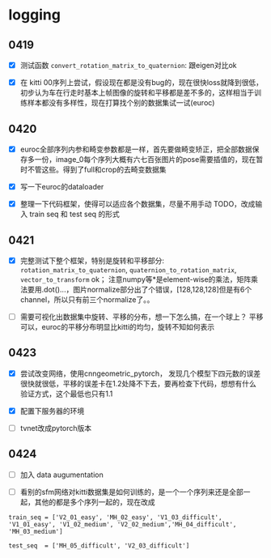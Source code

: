 # logging

## 0419

- [x] 测试函数 ```convert_rotation_matrix_to_quaternion```: 跟eigen对比ok

- [x] 在 kitti 00序列上尝试，假设现在都是没有bug的，现在很快loss就降到很低，初步认为车在行走时基本上帧图像的旋转和平移都是差不多的，这样相当于训练样本都没有多样性，现在打算找个别的数据集试一试(euroc)


## 0420

- [x] euroc全部序列内参和畸变参数都是一样，首先要做畸变矫正，把全部数据保存多一份，image_0每个序列大概有六七百张图片的pose需要插值的，现在暂时不管这些。得到了full和crop的去畸变数据集

- [x] 写一下euroc的dataloader

- [x] 整理一下代码框架，使得可以适应各个数据集，尽量不用手动 TODO，改成输入 train seq 和 test seq 的形式

## 0421

- [x] 完整测试下整个框架，特别是旋转和平移部分: ```rotation_matrix_to_quaternion```, ```quaternion_to_rotation_matrix```, ```vector_to_transform``` ok； 注意numpy等*是element-wise的乘法，矩阵乘法要用.dot()...，图片normalize部分出了个错误，[128,128,128]但是有6个channel，所以只有前三个normalize了。。

- [ ] 需要可视化出数据集中旋转、平移的分布，想一下怎么搞，在一个球上？ 平移可以，euroc的平移分布明显比kitti的均匀，旋转不知如何表示

## 0423

- [x] 尝试改变网络，使用cnngeometric_pytorch， 发现几个模型下四元数的误差很快就很低，平移的误差卡在1.2处降不下去，要再检查下代码，想想有什么验证方式，这个最低也只有1.1

- [x] 配置下服务器的环境

- [ ] tvnet改成pytorch版本

## 0424

- [ ] 加入 data augumentation 

- [ ] 看别的sfm网络对kitti数据集是如何训练的，是一个一个序列来还是全部一起，其他的都是多个序列一起的，现在改成
```
train_seq = ['V2_01_easy', 'MH_02_easy', 'V1_03_difficult', 'V1_01_easy', 'V1_02_medium', 'V2_02_medium','MH_04_difficult', 'MH_03_medium'] 

test_seq  = ['MH_05_difficult', 'V2_03_difficult']
```
